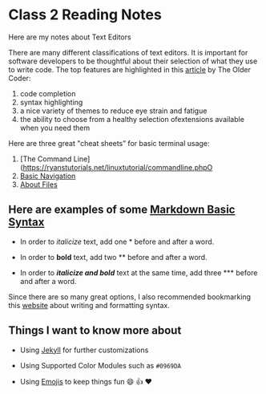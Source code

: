 # Class 2 Reading Notes

Here are my notes about Text Editors

There are many different classifications of text editors. It is important for software developers to be thoughtful about their selection of what they use to write code. The top features are highlighted in this [article](https://codefellows.github.io/code-102-guide/curriculum/class-02/Choosing-A-Text-Editor--The-Older-Coder.pdf) by The Older Coder:

1. code completion
2. syntax highlighting
3. a nice variety of themes to reduce eye strain and fatigue
4. the ability to choose from a healthy selection ofextensions available when you need them

Here are three great "cheat sheets” for basic terminal usage:

1. [The Command Line](https://ryanstutorials.net/linuxtutorial/commandline.phpO
2. [Basic Navigation](https://ryanstutorials.net/linuxtutorial/navigation.php)
3. [About Files](https://ryanstutorials.net/linuxtutorial/aboutfiles.php)



## Here are examples of some [Markdown Basic Syntax](https://www.markdownguide.org/basic-syntax)

- In order to *italicize* text, add one * before and after a word.

- In order to **bold** text, add two ** before and after a word.

- In order to ***italicize and bold*** text at the same time, add three *** before and after a word.

Since there are so many great options, I also recommended bookmarking this [website](https://docs.github.com/en/get-started/writing-on-github/getting-started-with-writing-and-formatting-on-github/basic-writing-and-formatting-syntax) about writing and formatting syntax. 

## Things I want to know more about

- Using [Jekyll](https://docs.github.com/en/pages/setting-up-a-github-pages-site-with-jekyll) for further customizations

- Using Supported Color Modules such as `#0969DA` 

- Using [Emojis](https://github.com/ikatyang/emoji-cheat-sheet#emoji-cheat-sheet) to keep things fun :smile: :+1: :heart:

